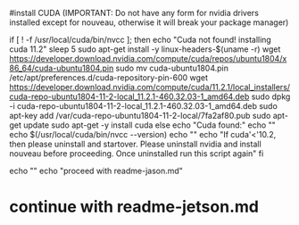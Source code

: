 #install CUDA (IMPORTANT: Do not have any form for nvidia drivers installed except for nouveau, otherwise it will break your package manager)

if [ ! -f /usr/local/cuda/bin/nvcc ]; then
	echo "Cuda not found! installing cuda 11.2"
	sleep 5
	sudo apt-get install -y linux-headers-$(uname -r)
	wget https://developer.download.nvidia.com/compute/cuda/repos/ubuntu1804/x86_64/cuda-ubuntu1804.pin
	sudo mv cuda-ubuntu1804.pin /etc/apt/preferences.d/cuda-repository-pin-600
	wget https://developer.download.nvidia.com/compute/cuda/11.2.1/local_installers/cuda-repo-ubuntu1804-11-2-local_11.2.1-460.32.03-1_amd64.deb
	sudo dpkg -i cuda-repo-ubuntu1804-11-2-local_11.2.1-460.32.03-1_amd64.deb
	sudo apt-key add /var/cuda-repo-ubuntu1804-11-2-local/7fa2af80.pub
	sudo apt-get update
	sudo apt-get -y install cuda
else
	echo "Cuda found:"
	echo ""
	echo $(/usr/local/cuda/bin/nvcc --version)
	echo ""
	echo "If cuda'<'10.2, then please uninstall and startover. Please uninstall nvidia and install nouveau before proceeding. Once uninstalled run this script again"
fi

echo ""
echo "proceed with readme-jason.md"

# continue with readme-jetson.md
